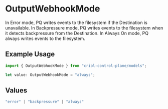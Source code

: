 # OutputWebhookMode

In Error mode, PQ writes events to the filesystem if the Destination is unavailable. In Backpressure mode, PQ writes events to the filesystem when it detects backpressure from the Destination. In Always On mode, PQ always writes events to the filesystem.

## Example Usage

```typescript
import { OutputWebhookMode } from "cribl-control-plane/models";

let value: OutputWebhookMode = "always";
```

## Values

```typescript
"error" | "backpressure" | "always"
```